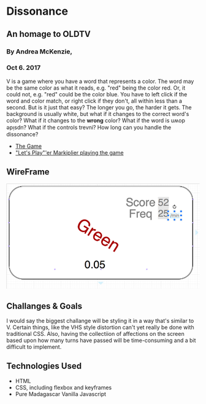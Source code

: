 # Dissonance 
## An homage to OLDTV
### By Andrea McKenzie, 
### Oct 6. 2017

V is a game where you have a word that represents a color. The word may be the same color as what it reads, e.g. "red" being the color red. Or, it could not, e.g. "red" could be the color blue. You have to left click if the word and color match, or right click if they don't, all within less than a second. But is it just that easy? The longer you go, the harder it gets. The background is usually white, but what if it changes to the correct word's color? What if it changes to the **wrong** color? What if the word is uʍop ǝpᴉsdn? What if the controls trevni? How long can you handle the dissonance?

  * [The Game](https://gamejolt.com/games/v/122286)
  * ["Let's Play"'er Markiplier playing the game](https://www.youtube.com/watch?v=JuSsJFpEnV4)

## WireFrame

![Wireframe](proposal-wireframe.png)

## Challanges & Goals

I would say the biggest challange will be styling it in a way that's similar to V. Certain things, like the VHS style distortion can't yet really be done with traditional CSS. Also, having the collectiion of affections on the screen based upon how many turns have passed will be time-consuming and a bit difficult to implement. 

## Technologies Used
  * HTML
  * CSS, including flexbox and keyframes
  * Pure Madagascar Vanilla Javascript 
